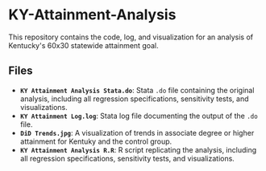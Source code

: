 # KY-Attainment-Analysis

This repository contains the code, log, and visualization for an analysis of Kentucky's 60x30 statewide attainment goal.

## Files

- **`KY Attainment Analysis Stata.do`**: Stata `.do` file containing the original analysis, including all regression specifications, sensitivity tests, and visualizations.
- **`KY Attainment Log.log`**: Stata log file documenting the output of the `.do` file.
- **`DiD Trends.jpg`**: A visualization of trends in associate degree or higher attainment for Kentuky and the control group.
- **`KY Attainment Analysis R.R`**: R script replicating the analysis, including all regression specifications, sensitivity tests, and visualizations.
